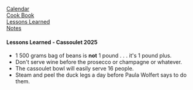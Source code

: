 [Calendar](https://github.com/vmsmith/EDT/blob/master/calendar.md)    
[Cook Book](https://github.com/vmsmith/CookBook/blob/master/README.md)    
[Lessons Learned](https://github.com/vmsmith/CookBook/blob/master/lessons_learned.md)    
[Notes](https://github.com/vmsmith/CookBook/blob/master/notes.md)    

#### Lessons Learned - Cassoulet 2025   

* 1 500 grams bag of beans is **not** 1 pound . . . it's 1 pound plus.
* Don't serve wine before the prosecco or champagne or whatever.   
* The cassoulet bowl will easily serve 16 people.
* Steam and peel the duck legs a day before Paula Wolfert says to do them.  
